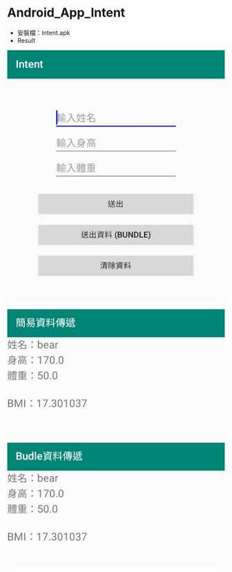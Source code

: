 # Android_App_Intent

* 安裝檔：Intent.apk
* Result

![image](https://github.com/bearprojects/Android_App_Intent/blob/0a1237cc758f0a138e36f6f49729f2a2b337bc3c/Intent_1.jpg)

![image](https://github.com/bearprojects/Android_App_Intent/blob/0a1237cc758f0a138e36f6f49729f2a2b337bc3c/Intent_2.jpg)

![image](https://github.com/bearprojects/Android_App_Intent/blob/773a969b643ce07eedb3c6d24456f734b5d494ec/Intent_3.jpg)